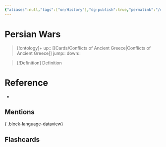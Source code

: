 ```yaml
---
{"aliases":null,"tags":["on/History"],"dg-publish":true,"permalink":"/cards/persian-wars/","dgPassFrontmatter":true}
---
```


# Persian Wars

> [!ontology]+
> up:: [[Cards/Conflicts of Ancient Greece\|Conflicts of Ancient Greece]]
> jump:: 
> down:: 

> [!Definition] Definition
> 

# Reference
- 

## Mentions

{ .block-language-dataview}

## Flashcards
